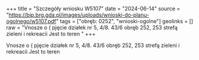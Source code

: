 +++
title = "Szczegóły wniosku W5107"
date = "2024-06-14"
source = "https://bip.brg.gda.pl/images/uploads/wnioski-do-planu-ogolnego/w5107.pdf"
tags = ["obręb: 0252", "wnioski-ogolne"]
geolinks = []
raw = "Vnosze o ( pjęcie działek nr 5, 4/8. 43/6 obręb 252, 253 strefą zieleni i rekreacii Jest to teren "
+++

Vnosze o ( pjęcie działek nr 5, 4/8. 43/6 obręb 252, 253 strefą zieleni i rekreacii Jest to teren



